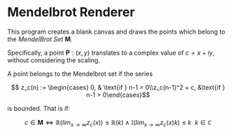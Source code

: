 # Mendelbrot Renderer

This program creates a blank canvas and draws the points which belong to the _MendelBrot Set_ $\mathbf{M}$.

Specifically, a point $\mathbf{P}: (x, y)$ translates to a complex value of $c = x + iy$, without considering the scaling.

A point belongs to the Mendelbrot set if the series 
```math
  z_c(n) := \begin{cases} 0, & \text{if } n-1 = 0\\z_c(n-1)^2 + c, &\text{if } n-1 > 0\end{cases}
```
is bounded.
That is if:
```math
 c \in \mathbf{M} \iff \mathbb{R}(lim_{x \to \infty}{z_c(x)}) \leq \mathbb{R}(k) \land \mathbb{I}(lim_{x \to \infty}{z_c(x) k})  \leq  k\ \  k \in \mathbb{C}
``` 
